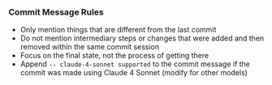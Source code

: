 ### Commit Message Rules
- Only mention things that are different from the last commit
- Do not mention intermediary steps or changes that were added and then removed within the same commit session
- Focus on the final state, not the process of getting there
- Append `-- claude-4-sonnet supported` to the commit message if the commit was made using Claude 4 Sonnet (modify for other models)